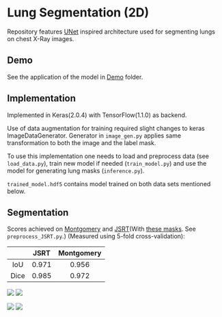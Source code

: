 # Lung Segmentation (2D)
Repository features [UNet](https://lmb.informatik.uni-freiburg.de/people/ronneber/u-net/) inspired architecture used for segmenting lungs on chest X-Ray images.

## Demo
See the application of the model in [Demo](https://github.com/imlab-uiip/lung-segmentation-2d/tree/master/Demo) folder.

## Implementation
Implemented in Keras(2.0.4) with TensorFlow(1.1.0) as backend. 

Use of data augmentation for training required slight changes to keras ImageDataGenerator. Generator in `image_gen.py` applies same transformation to both the image and the label mask.

To use this implementation one needs to load and preprocess data (see `load_data.py`), train new model if needed (`train_model.py`) and use the model for generating lung masks (`inference.py`).

`trained_model.hdf5` contains model trained on both data sets mentioned below.

## Segmentation
Scores achieved on [Montgomery](https://openi.nlm.nih.gov/faq.php#faq-tb-coll) and [JSRT](http://db.jsrt.or.jp/eng.php)(With [these masks](http://www.isi.uu.nl/Research/Databases/SCR/). See `preprocess_JSRT.py`.) (Measured using 5-fold cross-validation):

|      |  JSRT | Montgomery |
|:----:|:-----:|:----------:|
|  IoU | 0.971 |    0.956   |
| Dice | 0.985 |    0.972   |

![](http://imgur.com/BAAvFnp.png) ![](http://imgur.com/uQYW7Da.png)

![](http://imgur.com/jOVJFtD.png) ![](http://imgur.com/N2AM9PL.png)


